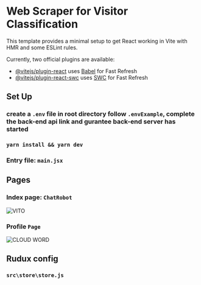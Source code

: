 # Web Scraper for Visitor Classification

This template provides a minimal setup to get React working in Vite with HMR and some ESLint rules.

Currently, two official plugins are available:

- [@vitejs/plugin-react](https://github.com/vitejs/vite-plugin-react/blob/main/packages/plugin-react/README.md) uses [Babel](https://babeljs.io/) for Fast Refresh
- [@vitejs/plugin-react-swc](https://github.com/vitejs/vite-plugin-react-swc) uses [SWC](https://swc.rs/) for Fast Refresh

## Set Up

### create a `.env` file in root directory follow `.envExample`, complete the back-end api link and gurantee back-end server has started

### ```yarn install && yarn dev```

### Entry file: `main.jsx`

## Pages

### Index page: `ChatRobot`

![VITO](https://github.com/user-attachments/assets/6d085ea4-6437-4fa3-a57d-ebae994f61ee)

### Profile `Page`

![CLOUD WORD](https://github.com/user-attachments/assets/e1380d72-b05d-4ec2-8153-2a88030cac5a)

## Rudux config

### `src\store\store.js`

